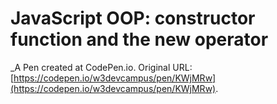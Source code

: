 # JavaScript OOP:  constructor function and the new operator
 _A Pen created at CodePen.io. Original URL: [https://codepen.io/w3devcampus/pen/KWjMRw](https://codepen.io/w3devcampus/pen/KWjMRw).

 